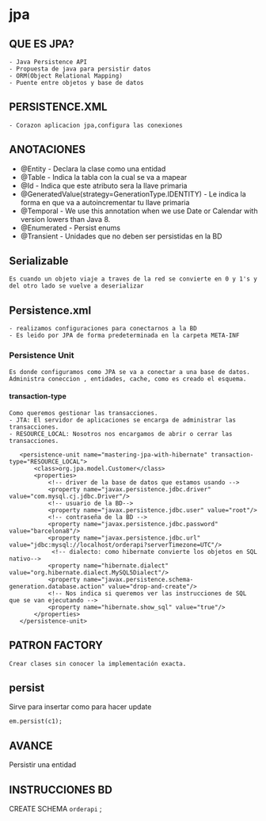 # jpa
## QUE ES JPA?
    - Java Persistence API
    - Propuesta de java para persistir datos
    - ORM(Object Relational Mapping)
    - Puente entre objetos y base de datos
   
## PERSISTENCE.XML
	- Corazon aplicacion jpa,configura las conexiones

## ANOTACIONES
- @Entity - Declara la clase como una entidad
- @Table 	- Indica la tabla con la cual se va a mapear
- @Id 	- Indica que este atributo sera la llave primaria
- @GeneratedValue(strategy=GenerationType.IDENTITY) - Le indica la forma en que va a autoincrementar tu llave primaria
- @Temporal - We use this annotation  when we use Date or Calendar with version lowers than Java 8.
- @Enumerated - Persist enums
- @Transient - Unidades que no deben ser persistidas en la BD

## Serializable
    Es cuando un objeto viaje a traves de la red se convierte en 0 y 1's y del otro lado se vuelve a deserializar

## Persistence.xml
    - realizamos configuraciones para conectarnos a la BD
    - Es leido por JPA de forma predeterminada en la carpeta META-INF

### Persistence Unit
    Es donde configuramos como JPA se va a conectar a una base de datos.
    Administra coneccion , entidades, cache, como es creado el esquema.

#### transaction-type
    Como queremos gestionar las transacciones.
    - JTA: El servidor de aplicaciones se encarga de administrar las transacciones.
    - RESOURCE_LOCAL: Nosotros nos encargamos de abrir o cerrar las transacciones.
 
 ```
    <persistence-unit name="mastering-jpa-with-hibernate" transaction-type="RESOURCE_LOCAL">
		<class>org.jpa.model.Customer</class>
		<properties>
            <!-- driver de la base de datos que estamos usando -->
			<property name="javax.persistence.jdbc.driver" value="com.mysql.cj.jdbc.Driver"/>
			<!-- usuario de la BD-->
            <property name="javax.persistence.jdbc.user" value="root"/>
			<!-- contraseña de la BD -->
            <property name="javax.persistence.jdbc.password" value="barcelona8"/>
			<property name="javax.persistence.jdbc.url" value="jdbc:mysql://localhost/orderapi?serverTimezone=UTC"/>
             <!-- dialecto: como hibernate convierte los objetos en SQL nativo-->
			<property name="hibernate.dialect" value="org.hibernate.dialect.MySQL5Dialect"/>
			<property name="javax.persistence.schema-generation.database.action" value="drop-and-create"/>
            <!-- Nos indica si queremos ver las instrucciones de SQL que se van ejecutando -->
            <property name="hibernate.show_sql" value="true"/>
		</properties>
	</persistence-unit>

``` 

## PATRON FACTORY
    Crear clases sin conocer la implementación exacta.


## persist
Sirve para insertar como para hacer update

```
em.persist(c1);
```

## AVANCE
Persistir una entidad

## INSTRUCCIONES BD
CREATE SCHEMA `orderapi` ;


